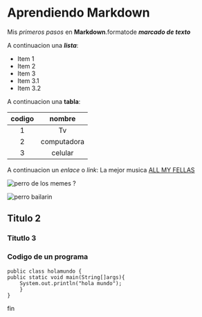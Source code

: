 # Aprendiendo Markdown

Mis _primeros pasos_ en **Markdown**.formatode ***marcado de texto***

A continuacion una ___lista___:

* Item 1
* Item 2 
* Item 3
* Item 3.1
* Item 3.2 

A continuacion una __tabla__:

| codigo | nombre |
| :-: | :-: |
|   1    | Tv |
| 2 | computadora|
|3| celular

A continuacion un _enlace_ o *link*:
La mejor musica 
[ALL MY FELLAS](https://www.youtube.com/watch?v=cygu65ytwTc)

![perro de los memes ?](https://i.ytimg.com/vi/EkAkyEcG6BY/maxresdefault.jpg)

![perro bailarin](https://media.tenor.com/-O0Xii3GomgAAAAC/pug-dance.gif)


## Titulo 2

### Titutlo 3 

### Codigo de un programa

    public class holamundo {
	public static void main(String[]args){
		System.out.println("hola mundo");
    	}
    } 

fin
